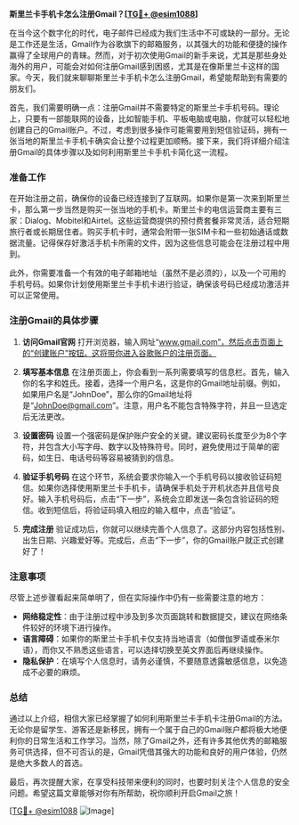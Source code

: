 **斯里兰卡手机卡怎么注册Gmail？[[TG💪+ @esim1088](https://t.me/s/esim1088)]**

在当今这个数字化的时代，电子邮件已经成为我们生活中不可或缺的一部分。无论是工作还是生活，Gmail作为谷歌旗下的邮箱服务，以其强大的功能和便捷的操作赢得了全球用户的青睐。然而，对于初次使用Gmail的新手来说，尤其是那些身处海外的用户，可能会对如何注册Gmail感到困惑，尤其是在像斯里兰卡这样的国家。今天，我们就来聊聊斯里兰卡手机卡怎么注册Gmail，希望能帮助到有需要的朋友们。

首先，我们需要明确一点：注册Gmail并不需要特定的斯里兰卡手机号码。理论上，只要有一部能联网的设备，比如智能手机、平板电脑或电脑，你就可以轻松地创建自己的Gmail账户。不过，考虑到很多操作可能需要用到短信验证码，拥有一张当地的斯里兰卡手机卡确实会让整个过程更加顺畅。接下来，我们将详细介绍注册Gmail的具体步骤以及如何利用斯里兰卡手机卡简化这一流程。

### 准备工作

在开始注册之前，确保你的设备已经连接到了互联网。如果你是第一次来到斯里兰卡，那么第一步当然是购买一张当地的手机卡。斯里兰卡的电信运营商主要有三家：Dialog、Mobitel和Airtel。这些运营商提供的预付费套餐非常灵活，适合短期旅行者或长期居住者。购买手机卡时，通常会附带一张SIM卡和一些初始通话或数据流量。记得保存好激活手机卡所需的文件，因为这些信息可能会在注册过程中用到。

此外，你需要准备一个有效的电子邮箱地址（虽然不是必须的），以及一个可用的手机号码。如果你计划使用斯里兰卡手机卡进行验证，确保该号码已经成功激活并可以正常使用。

### 注册Gmail的具体步骤

1. **访问Gmail官网**
   打开浏览器，输入网址“www.gmail.com”，然后点击页面上的“创建账户”按钮。这将带你进入谷歌账户的注册页面。

2. **填写基本信息**
   在注册页面上，你会看到一系列需要填写的信息栏。首先，输入你的名字和姓氏。接着，选择一个用户名，这是你的Gmail地址前缀。例如，如果用户名是“JohnDoe”，那么你的Gmail地址将是“JohnDoe@gmail.com”。注意，用户名不能包含特殊字符，并且一旦选定后无法更改。

3. **设置密码**
   设置一个强密码是保护账户安全的关键。建议密码长度至少为8个字符，并包含大小写字母、数字以及特殊符号。同时，避免使用过于简单的密码，如生日、电话号码等容易被猜到的信息。

4. **验证手机号码**
   在这个环节，系统会要求你输入一个手机号码以接收验证码短信。如果你选择使用斯里兰卡手机卡，请确保手机处于开机状态并且信号良好。输入手机号码后，点击“下一步”，系统会立即发送一条包含验证码的短信。收到短信后，将验证码填入相应的输入框中，点击“验证”。

5. **完成注册**
   验证成功后，你就可以继续完善个人信息了。这部分内容包括性别、出生日期、兴趣爱好等。完成后，点击“下一步”，你的Gmail账户就正式创建好了！

### 注意事项

尽管上述步骤看起来简单明了，但在实际操作中仍有一些需要注意的地方：

- **网络稳定性**：由于注册过程中涉及到多次页面跳转和数据提交，建议在网络条件较好的环境下进行操作。
- **语言障碍**：如果你的斯里兰卡手机卡仅支持当地语言（如僧伽罗语或泰米尔语），而你又不熟悉这些语言，可以选择切换至英文界面后再继续操作。
- **隐私保护**：在填写个人信息时，请务必谨慎，不要随意透露敏感信息，以免造成不必要的麻烦。

### 总结

通过以上介绍，相信大家已经掌握了如何利用斯里兰卡手机卡注册Gmail的方法。无论你是留学生、游客还是新移民，拥有一个属于自己的Gmail账户都将极大地便利你的日常生活和工作学习。当然，除了Gmail之外，还有许多其他优秀的邮箱服务可供选择，但不可否认的是，Gmail凭借其强大的功能和良好的用户体验，仍然是绝大多数人的首选。

最后，再次提醒大家，在享受科技带来便利的同时，也要时刻关注个人信息的安全问题。希望这篇文章能够对你有所帮助，祝你顺利开启Gmail之旅！

[[TG💪+ @esim1088](https://t.me/s/esim1088) ![Image](https://i.postimg.cc/4NQfJmqS/Snipaste-2025-05-13-00-14-12.png)]